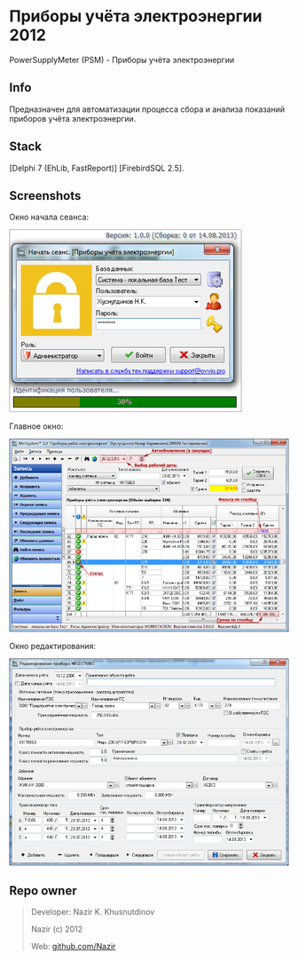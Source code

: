 # Приборы учёта электроэнергии 2012 #

PowerSupplyMeter (PSM) - Приборы учёта электроэнергии

Info
----
Предназначен для автоматизации процесса сбора и анализа показаний приборов учёта электроэнергии.

Stack
-----
[Delphi 7 (EhLib, FastReport)] [FirebirdSQL 2.5].

Screenshots
-----------
Окно начала сеанса:

![Окно начала сеанса](https://github.com/Nazir/PSM-2012/blob/master/Screenshots/ScrSh_PowerSupplyMeter1_01_Login.png)

Главное окно:

![Главное окно](https://github.com/Nazir/PSM-2012/blob/master/Screenshots/ScrSh_PowerSupplyMeter1_02_Main.png)

Окно редактирования:

![Окно редактирования](https://github.com/Nazir/PSM-2012/blob/master/Screenshots/ScrSh_PowerSupplyMeter1_03_UpdateRecord.png)

Repo owner
----------
> Developer: Nazir K. Khusnutdinov
>
> Nazir (c) 2012
>
> Web: [github.com/Nazir][1]

[1]: https://github.com/Nazir
